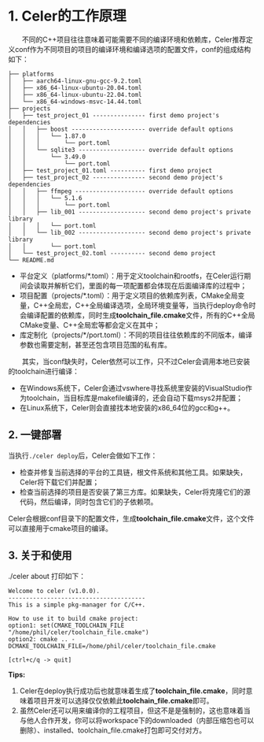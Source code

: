 # 1. Celer的工作原理

&emsp;&emsp;不同的C++项目往往意味着可能需要不同的编译环境和依赖库，Celer推荐定义conf作为不同项目的项目的编译环境和编译选项的配置文件，conf的组成结构如下：

```
├── platforms
│   ├── aarch64-linux-gnu-gcc-9.2.toml
│   ├── x86_64-linux-ubuntu-20.04.toml
│   ├── x86_64-linux-ubuntu-22.04.toml
│   └── x86_64-windows-msvc-14.44.toml
├── projects
│   ├── test_project_01 --------------- first demo project's dependencies
│   │   ├── boost --------------------- override default options
│   │   │   └── 1.87.0
│   │   │       └── port.toml
│   │   └── sqlite3 ------------------- override default options
│   │       └── 3.49.0
│   │           └── port.toml
│   ├── test_project_01.toml ---------- first demo project
│   ├── test_project_02 --------------- second demo project's dependencies
│   │   ├── ffmpeg -------------------- override default options
│   │   │   └── 5.1.6
│   │   │       └── port.toml
│   │   ├── lib_001 ------------------- second demo project's private library
│   │   │   └── port.toml
│   │   └── lib_002 ------------------- second demo project's private library
│   │       └── port.toml
│   └── test_project_02.toml ---------- second demo project
└── README.md
```

- 平台定义（platforms/*.toml）：用于定义toolchain和rootfs，在Celer运行期间会读取并解析它们，里面的每一项配置都会体现在后面编译库的过程中；
- 项目配置（projects/*.toml）：用于定义项目的依赖库列表，CMake全局变量，C++全局宏，C++全局编译选项，全局环境变量等，当执行deploy命令时会编译配置的依赖库，同时生成**toolchain_file.cmake**文件，所有的C++全局CMake变量、C++全局宏等都会定义在其中；
- 库定制化（projects/*/port.toml）：不同的项目往往依赖库的不同版本，编译参数也需要定制，甚至还包含项目范围的私有库。

&emsp;&emsp;其实，当conf缺失时，Celer依然可以工作，只不过Celer会调用本地已安装的toolchain进行编译：

- 在Windows系统下，Celer会通过vswhere寻找系统里安装的VisualStudio作为toolchain，当目标库是makefile编译的，还会自动下载msys2并配置；
- 在Linux系统下，Celer则会直接找本地安装的x86_64位的gcc和g++。

## 2. 一键部署

当执行`./celer deploy`后，Celer会做如下工作：

- 检查并修复当前选择的平台的工具链，根文件系统和其他工具。如果缺失，Celer将下载它们并配置；
- 检查当前选择的项目是否安装了第三方库。如果缺失，Celer将克隆它们的源代码，然后编译，同时包含它们的子依赖项。

Celer会根据conf目录下的配置文件，生成**toolchain_file.cmake**文件，这个文件可以直接用于cmake项目的编译。

## 3. 关于和使用

./celer about 打印如下：

```
Welcome to celer (v1.0.0).
---------------------------------------
This is a simple pkg-manager for C/C++.

How to use it to build cmake project: 
option1: set(CMAKE_TOOLCHAIN_FILE "/home/phil/celer/toolchain_file.cmake")
option2: cmake .. -DCMAKE_TOOLCHAIN_FILE=/home/phil/celer/toolchain_file.cmake

[ctrl+c/q -> quit]
```

**Tips:**

1. Celer在deploy执行成功后也就意味着生成了**toolchain_file.cmake**，同时意味着项目开发可以选择仅仅依赖此**toolchain_file.cmake**即可。  
2. 虽然Celer还可以用来编译你的工程项目，但这不是是强制的，这也意味着当与他人合作开发，你可以将workspace下的downloaded（内部压缩包也可以删除）、installed、toolchain_file.cmake打包即可交付对方。